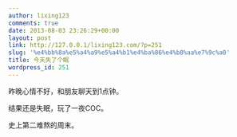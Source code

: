 ```yaml
---
author: lixing123
comments: true
date: 2013-08-03 23:26:29+00:00
layout: post
link: http://127.0.0.1/lixing123.com/?p=251
slug: '%e4%bb%8a%e5%a4%a9%e5%a4%b1%e4%ba%86%e4%b8%aa%e7%9c%a0'
title: 今天失了个眠
wordpress_id: 251
---
```


昨晚心情不好，和朋友聊天到1点钟。

结果还是失眠，玩了一夜COC。

史上第二难熬的周末。

